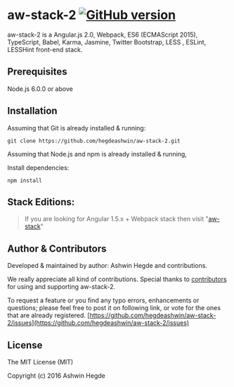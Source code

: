# aw-stack-2 [![GitHub version](http://img.shields.io/badge/version-0.0.2-brightgreen.svg)](https://github.com/hegdeashwin/aw-stack/releases)

aw-stack-2 is a Angular.js 2.0, Webpack, ES6 (ECMAScript 2015), TypeScript, Babel, Karma, Jasmine, Twitter Bootstrap, LESS , ESLint, LESSHint front-end stack.

## Prerequisites

Node.js 6.0.0 or above

## Installation

Assuming that Git is already installed & running:
```
git clone https://github.com/hegdeashwin/aw-stack-2.git
```

Assuming that Node.js and npm is already installed & running,

Install dependencies:
```
npm install
```

## Stack Editions:

> If you are looking for Angular 1.5.x + Webpack stack then visit "[aw-stack](https://github.com/hegdeashwin/aw-stack)"

## Author & Contributors

Developed &amp; maintained by author: Ashwin Hegde and contributions.

We really appreciate all kind of contributions. Special thanks to [contributors](//github.com/hegdeashwin/aw-stack-2/graphs/contributors) for using and supporting aw-stack-2.

To request a feature or you find any typo errors, enhancements or questions; please feel free to post it on following link, or vote for the ones that are already registered.
[https://github.com/hegdeashwin/aw-stack-2/issues](https://github.com/hegdeashwin/aw-stack-2/issues)

## License

The MIT License (MIT)

Copyright (c) 2016 Ashwin Hegde
